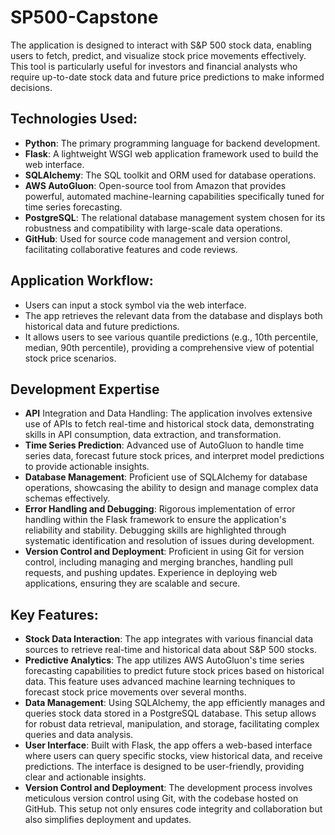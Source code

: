 # SP500-Capstone
The application is designed to interact with S&amp;P 500 stock data, enabling users to fetch, predict, and visualize stock price movements effectively. This tool is particularly useful for investors and financial analysts who require up-to-date stock data and future price predictions to make informed decisions.

## Technologies Used:
- <B>Python</B>: The primary programming language for backend development.
- <B>Flask</B>: A lightweight WSGI web application framework used to build the web interface.
- <B>SQLAlchemy</B>: The SQL toolkit and ORM used for database operations.
- <B>AWS AutoGluon</B>: Open-source tool from Amazon that provides powerful, automated machine-learning capabilities specifically tuned for time series forecasting.
- <B>PostgreSQL</B>: The relational database management system chosen for its robustness and compatibility with large-scale data operations.
- <B>GitHub</B>: Used for source code management and version control, facilitating collaborative features and code reviews.

## Application Workflow:
- Users can input a stock symbol via the web interface.
- The app retrieves the relevant data from the database and displays both historical data and future predictions.
- It allows users to see various quantile predictions (e.g., 10th percentile, median, 90th percentile), providing a comprehensive view of potential stock price scenarios.

## Development Expertise
- <B>API</B> Integration and Data Handling: The application involves extensive use of APIs to fetch real-time and historical stock data, demonstrating skills in API consumption, data extraction, and transformation.
- <B>Time Series Prediction</B>: Advanced use of AutoGluon to handle time series data, forecast future stock prices, and interpret model predictions to provide actionable insights.
- <B>Database Management</B>: Proficient use of SQLAlchemy for database operations, showcasing the ability to design and manage complex data schemas effectively.
- <B>Error Handling and Debugging</B>: Rigorous implementation of error handling within the Flask framework to ensure the application's reliability and stability. Debugging skills are highlighted through systematic identification and resolution of issues during development.
- <B>Version Control and Deployment</B>: Proficient in using Git for version control, including managing and merging branches, handling pull requests, and pushing updates. Experience in deploying web applications, ensuring they are scalable and secure.

## Key Features:
- <B>Stock Data Interaction</B>: The app integrates with various financial data sources to retrieve real-time and historical data about S&P 500 stocks.
- <B>Predictive Analytics</B>: The app utilizes AWS AutoGluon's time series forecasting capabilities to predict future stock prices based on historical data. This feature uses advanced machine learning techniques to forecast stock price movements over several months.
- <B>Data Management</B>: Using SQLAlchemy, the app efficiently manages and queries stock data stored in a PostgreSQL database. This setup allows for robust data retrieval, manipulation, and storage, facilitating complex queries and data analysis.
- <B>User Interface</B>: Built with Flask, the app offers a web-based interface where users can query specific stocks, view historical data, and receive predictions. The interface is designed to be user-friendly, providing clear and actionable insights.
- <B>Version Control and Deployment</B>: The development process involves meticulous version control using Git, with the codebase hosted on GitHub. This setup not only ensures code integrity and collaboration but also simplifies deployment and updates.
